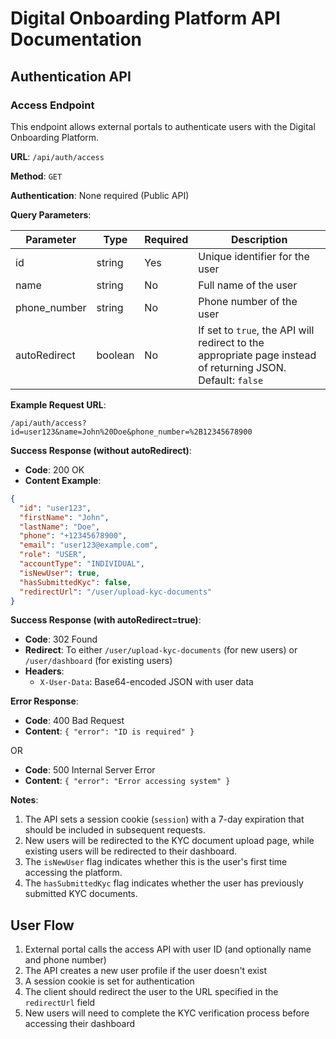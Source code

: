 # Digital Onboarding Platform API Documentation

## Authentication API

### Access Endpoint

This endpoint allows external portals to authenticate users with the Digital Onboarding Platform.

**URL**: `/api/auth/access`

**Method**: `GET`

**Authentication**: None required (Public API)

**Query Parameters**:

| Parameter | Type | Required | Description |
|-----------|------|----------|-------------|
| id | string | Yes | Unique identifier for the user |
| name | string | No | Full name of the user |
| phone_number | string | No | Phone number of the user |
| autoRedirect | boolean | No | If set to `true`, the API will redirect to the appropriate page instead of returning JSON. Default: `false` |

**Example Request URL**:

```
/api/auth/access?id=user123&name=John%20Doe&phone_number=%2B12345678900
```

**Success Response (without autoRedirect)**:

- **Code**: 200 OK
- **Content Example**:

```json
{
  "id": "user123",
  "firstName": "John",
  "lastName": "Doe",
  "phone": "+12345678900",
  "email": "user123@example.com",
  "role": "USER",
  "accountType": "INDIVIDUAL",
  "isNewUser": true,
  "hasSubmittedKyc": false,
  "redirectUrl": "/user/upload-kyc-documents"
}
```

**Success Response (with autoRedirect=true)**:

- **Code**: 302 Found
- **Redirect**: To either `/user/upload-kyc-documents` (for new users) or `/user/dashboard` (for existing users)
- **Headers**: 
  - `X-User-Data`: Base64-encoded JSON with user data

**Error Response**:

- **Code**: 400 Bad Request
- **Content**: `{ "error": "ID is required" }`

OR

- **Code**: 500 Internal Server Error
- **Content**: `{ "error": "Error accessing system" }`

**Notes**:

1. The API sets a session cookie (`session`) with a 7-day expiration that should be included in subsequent requests.
2. New users will be redirected to the KYC document upload page, while existing users will be redirected to their dashboard.
3. The `isNewUser` flag indicates whether this is the user's first time accessing the platform.
4. The `hasSubmittedKyc` flag indicates whether the user has previously submitted KYC documents.

## User Flow

1. External portal calls the access API with user ID (and optionally name and phone number)
2. The API creates a new user profile if the user doesn't exist
3. A session cookie is set for authentication
4. The client should redirect the user to the URL specified in the `redirectUrl` field
5. New users will need to complete the KYC verification process before accessing their dashboard
